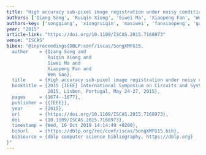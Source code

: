 ```yaml
---
title: "High accuracy sub-pixel image registration under noisy condition"
authors: ['Qiang Song', 'Ruiqin Xiong', 'Siwei Ma', 'Xiaopeng Fan', 'Wen Gao 0001']
authors-key: ['songqiang', 'xiongruiqin', 'masiwei', 'fanxiaopeng', 'gaowen']
year: "2015"
article-link: "https://doi.org/10.1109/ISCAS.2015.7168973"
venue: "ISCAS"
bibex: "@inproceedings{DBLP:conf/iscas/SongXMFG15,
  author    = {Qiang Song and
               Ruiqin Xiong and
               Siwei Ma and
               Xiaopeng Fan and
               Wen Gao},
  title     = {High accuracy sub-pixel image registration under noisy condition},
  booktitle = {2015 {IEEE} International Symposium on Circuits and Systems, {ISCAS}
               2015, Lisbon, Portugal, May 24-27, 2015},
  pages     = {1674--1677},
  publisher = {{IEEE}},
  year      = {2015},
  url       = {https://doi.org/10.1109/ISCAS.2015.7168973},
  doi       = {10.1109/ISCAS.2015.7168973},
  timestamp = {Wed, 16 Oct 2019 14:14:49 +0200},
  biburl    = {https://dblp.org/rec/conf/iscas/SongXMFG15.bib},
  bibsource = {dblp computer science bibliography, https://dblp.org}
}"
---
```

